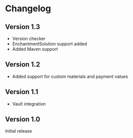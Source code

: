 # Changelog
## Version 1.3
- Version checker
- EnchantmentSolution support added
- Added Maven support
## Version 1.2
- Added support for custom materials and payment values
## Version 1.1
- Vault integration 
## Version 1.0
Initial release